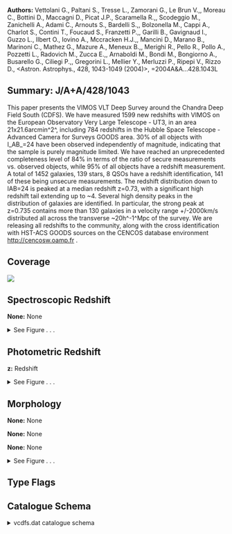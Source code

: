 

**Authors:** Vettolani G., Paltani S., Tresse L., Zamorani G., Le Brun V.,, Moreau C., Bottini D., Maccagni D., Picat J.P., Scaramella R.,, Scodeggio M., Zanichelli A., Adami C., Arnouts S., Bardelli S.,, Bolzonella M., Cappi A., Charlot S., Contini T., Foucaud S., Franzetti P.,, Garilli B., Gavignaud I., Guzzo L., Ilbert O., Iovino A., Mccracken H.J.,, Mancini D., Marano B., Marinoni C., Mathez G., Mazure A., Meneux B.,, Merighi R., Pello R., Pollo A., Pozzetti L., Radovich M., Zucca E.,, Arnaboldi M., Bondi M., Bongiorno A., Busarello G., Ciliegi P.,, Gregorini L., Mellier Y., Merluzzi P., Ripepi V., Rizzo D., <Astron. Astrophys., 428, 1043-1049 (2004)>, =2004A&A...428.1043L

## Summary: J/A+A/428/1043

This paper presents the VIMOS VLT Deep Survey around the Chandra Deep Field South (CDFS). We have measured 1599 new redshifts with VIMOS on the European Observatory Very Large Telescope - UT3, in an area 21x21.6arcmin^2^, including 784 redshifts in the Hubble Space Telescope - Advanced Camera for Surveys GOODS area. 30% of all objects with I_AB_=24 have been observed independently of magnitude, indicating that the sample is purely magnitude limited. We have reached an unprecedented completeness level of 84% in terms of the ratio of secure measurements vs. observed objects, while 95% of all objects have a redshift measurement. A total of 1452 galaxies, 139 stars, 8 QSOs have a redshift identification, 141 of these being unsecure measurements. The redshift distribution down to IAB=24 is peaked at a median redshift z=0.73, with a significant high redshift tail extending up to ~4. Several high density peaks in the distribution of galaxies are identified. In particular, the strong peak at z=0.735 contains more than 130 galaxies in a velocity range +/-2000km/s distributed all across the transverse ~20h^-1^Mpc of the survey. We are releasing all redshifts to the community, along with the cross identification with HST-ACS GOODS sources on the CENCOS database environment http://cencosw.oamp.fr .

## Coverage 

 

 
![](https://github.com/joshgithubbin/Lestrade/blob/main/pages/J_A+A_428_1043/im/coverage.png?raw=true)

## Spectroscopic Redshift 



**None:** None 




<details><summary>See Figure . . .</summary>

![](https://github.com/joshgithubbin/Lestrade/blob/main/pages/J_A+A_428_1043/im/ZSP.png?raw=true)

</details>

## Photometric Redshift 



**z:** Redshift 




<details><summary>See Figure . . .</summary>

![](https://github.com/joshgithubbin/Lestrade/blob/main/pages/J_A+A_428_1043/im//ZPH.png?raw=true)

</details>

## Morphology 



**None:** None 

**None:** None 

**None:** None 




<details><summary>See Figure . . .</summary>

![](https://github.com/joshgithubbin/Lestrade/blob/main/pages/J_A+A_428_1043/im//morphology.png?raw=true)

</details>
                      
## Type Flags 





## Catalogue Schema 



<details>
<summary>vcdfs.dat catalogue schema</summary>

| Bytes   | Format   | Units   | Label      | Explanations                                                                                                                                                                                                                                                                                                                                |
|:--------|:---------|:--------|:-----------|:--------------------------------------------------------------------------------------------------------------------------------------------------------------------------------------------------------------------------------------------------------------------------------------------------------------------------------------------|
| 1- 19   | A19      | ---     | HST-GOODS  | HST UAI designation (JHHMMSS.ss+DDMMSS.s)                                                                                                                                                                                                                                                                                                   |
| 21- 26  | I6       | ---     | VCDFS      | VVDS-CDFS sequential number                                                                                                                                                                                                                                                                                                                 |
| 28- 37  | F10.7    | deg     | RAdeg      | Right ascension in decimal degrees (J2000)                                                                                                                                                                                                                                                                                                  |
| 39- 48  | F10.6    | deg     | DEdeg      | Declination in decimal degrees (J2000)                                                                                                                                                                                                                                                                                                      |
| 50- 55  | F6.4     | ---     | z          | Redshift                                                                                                                                                                                                                                                                                                                                    |
| 57- 58  | I2       | ---     | f_z        | Flag on z (1)                                                                                                                                                                                                                                                                                                                               |
| 60- 66  | F7.4     | mag     | Imag       | VVDS I band AB magnitude (MAG_AUTO_I) Note (1): Flags as follows:                                                                                                                                                                                                                                                                           |
| 1       | =        | 50%     | confidence | in the redshift (Primary target)                                                                                                                                                                                                                                                                                                            |
| 2       | =        | 75%     | confidence | in the redshift (Primary target)                                                                                                                                                                                                                                                                                                            |
| 3       | =        | 95%     | confidence | (Primary target)                                                                                                                                                                                                                                                                                                                            |
| 4       | =        | 100%    | confidence | (Primary target)                                                                                                                                                                                                                                                                                                                            |
| 8       | =        | not     | specified  | (one case) (Primary target)                                                                                                                                                                                                                                                                                                                 |
| 9       | =        | Single  | isolated   | emission line spectra. (Primary target)                                                                                                                                                                                                                                                                                                     |
| 11      | =        | 50%     | confidence | in the redshift (Primary QSO target)                                                                                                                                                                                                                                                                                                        |
| 12      | =        | 75%     | confidence | in the redshift (Primary QSO target)                                                                                                                                                                                                                                                                                                        |
| 13      | =        | 95%     | confidence | (Primary QSO target)                                                                                                                                                                                                                                                                                                                        |
| 14      | =        | 100%    | confidence | (Primary QSO target)                                                                                                                                                                                                                                                                                                                        |
| 21      | =        | 50%     | confidence | in the redshift (Secondary Identified target)                                                                                                                                                                                                                                                                                               |
| 22      | =        | 75%     | confidence | in the redshift (Secondary Identified target)                                                                                                                                                                                                                                                                                               |
| 23      | =        | 95%     | confidence | (Secondary Identified target)                                                                                                                                                                                                                                                                                                               |
| 24      | =        | 100%    | confidence | (Secondary Identified target)                                                                                                                                                                                                                                                                                                               |
| 29      | =        | Single  | isolated   | emission line spectra (Secondary Identified target) (Primary Target means the object which has been targeted in the VIMOS spectral slit; secondary Target means an object which is present by chance in the spectral slit in addition of the primary target. Thus the secondary object is not ensured to be fully centered within the slit) |

**Note**: Flags as follows:
      1 = 50% confidence in the redshift (Primary target)
      2 = 75% confidence in the redshift (Primary target)
      3 = 95% confidence (Primary target)
      4 = 100% confidence (Primary target)
      8 = not specified (one case) (Primary target)
      9 = Single isolated emission line spectra. (Primary target)
     11 = 50% confidence in the redshift (Primary QSO target)
     12 = 75% confidence in the redshift (Primary QSO target)
     13 = 95% confidence (Primary QSO target)
     14 = 100% confidence (Primary QSO target)
     21 = 50% confidence in the redshift (Secondary Identified target)
     22 = 75% confidence in the redshift (Secondary Identified target)
     23 = 95% confidence (Secondary Identified target)
     24 = 100% confidence (Secondary Identified target)
     29 = Single isolated emission line spectra (Secondary Identified target)
     (Primary Target means the object which has been targeted in the VIMOS
      spectral slit; secondary Target means an object which is present by 
      chance in the spectral slit in addition of the primary target. Thus 
      the secondary object is not ensured to be fully centered within the slit)

</details>

        
        